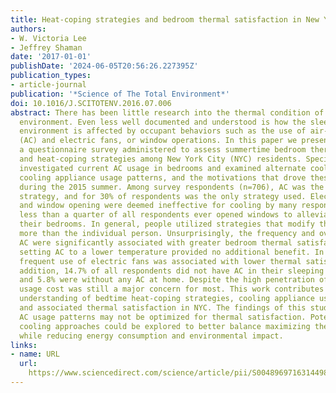 ```yaml
---
title: Heat-coping strategies and bedroom thermal satisfaction in New York City
authors:
- W. Victoria Lee
- Jeffrey Shaman
date: '2017-01-01'
publishDate: '2024-06-05T20:56:26.227395Z'
publication_types:
- article-journal
publication: '*Science of The Total Environment*'
doi: 10.1016/J.SCITOTENV.2016.07.006
abstract: There has been little research into the thermal condition of the sleeping
  environment. Even less well documented and understood is how the sleeping thermal
  environment is affected by occupant behaviors such as the use of air-conditioning
  (AC) and electric fans, or window operations. In this paper we present results from
  a questionnaire survey administered to assess summertime bedroom thermal satisfaction
  and heat-coping strategies among New York City (NYC) residents. Specifically, we
  investigated current AC usage in bedrooms and examined alternate cooling strategies,
  cooling appliance usage patterns, and the motivations that drove these patterns
  during the 2015 summer. Among survey respondents (n=706), AC was the preferred heat-coping
  strategy, and for 30% of respondents was the only strategy used. Electric fan use
  and window opening were deemed ineffective for cooling by many respondents. Indeed,
  less than a quarter of all respondents ever opened windows to alleviate heat in
  their bedrooms. In general, people utilized strategies that modify the environment
  more than the individual person. Unsurprisingly, the frequency and overall use of
  AC were significantly associated with greater bedroom thermal satisfaction; however,
  setting AC to a lower temperature provided no additional benefit. In contrast, more
  frequent use of electric fans was associated with lower thermal satisfaction. In
  addition, 14.7% of all respondents did not have AC in their sleeping environment
  and 5.8% were without any AC at home. Despite the high penetration of AC ownership,
  usage cost was still a major concern for most. This work contributes to a better
  understanding of bedtime heat-coping strategies, cooling appliance usage patterns,
  and associated thermal satisfaction in NYC. The findings of this study suggest resident
  AC usage patterns may not be optimized for thermal satisfaction. Potential alternative
  cooling approaches could be explored to better balance maximizing thermal comfort
  while reducing energy consumption and environmental impact.
links:
- name: URL
  url: 
    https://www.sciencedirect.com/science/article/pii/S0048969716314498?casa_token=SSYiR0DssnsAAAAA:HBETeZqxkwvgQoJQREtboFv-HFso9n8erVarRrv7WVwVUK81bJLtsTui9aMYTLP5n6n9KWC24g
---
```

